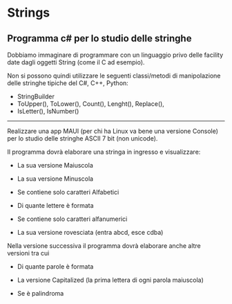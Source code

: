 # Strings
## Programma c# per lo studio delle stringhe
 
Dobbiamo immaginare di programmare con un linguaggio privo delle facility date dagli oggetti String (come il C ad esempio). 
 
Non si possono quindi utilizzare le seguenti classi/metodi di manipolazione delle stringhe tipiche del C#, C++, Python:

- StringBuilder
- ToUpper(), ToLower(), Count(), Lenght(), Replace(), 
- IsLetter(), IsNumber()

-------------------------------------
Realizzare una app MAUI (per chi ha Linux va bene una versione Console) per lo studio delle stringhe ASCII 7 bit (non unicode).


Il programma dovrà elaborare una stringa in ingresso e visualizzare:
 
- La sua versione Maiuscola
 
- La sua versione Minuscola
 
- Se contiene solo caratteri Alfabetici
 
- Di quante lettere è formata 
 
- Se contiene solo caratteri alfanumerici 
 
- La sua versione rovesciata (entra abcd, esce cdba)


Nella versione successiva il programma dovrà elaborare anche altre versioni tra cui
- Di quante parole è formata

- La versione Capitalized (la prima lettera di ogni parola maiuscola) 

- Se è palindroma
